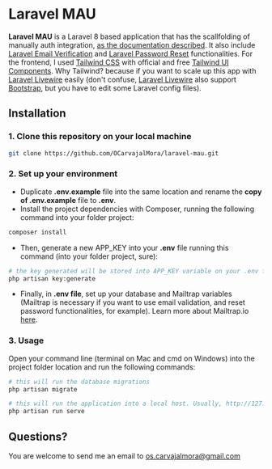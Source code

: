 # Laravel MAU

**Laravel MAU** is a Laravel 8 based application that has the scallfolding of manually auth integration, [as the documentation described](https://laravel.com/docs/8.x/authentication#authenticating-users). It also include [Laravel Email Verification](https://laravel.com/docs/8.x/verification) and [Laravel Password Reset](https://laravel.com/docs/8.x/passwords) functionalities. For the frontend, I used [Tailwind CSS](https://tailwindcss.com/) with official and free [Tailwind UI Components](https://tailwindui.com/components). Why Tailwind? because if you want to scale up this app with [Laravel Livewire](https://laravel-livewire.com/) easily (don't confuse, [Laravel Livewire](https://laravel-livewire.com/) also support [Bootstrap](https://getbootstrap.com/), but you have to edit some Laravel config files).

## Installation

### 1. Clone this repository on your local machine

```bash
git clone https://github.com/OCarvajalMora/laravel-mau.git
```

### 2. Set up your environment
* Duplicate **.env.example** file into the same location and rename the **copy of .env.example** file to **.env**.
* Install the project dependencies with Composer, running the following command into your folder project:
```bash
composer install
```
* Then, generate a new APP_KEY into your **.env** file running this command (into your folder project, sure):
```bash
# the key generated will be stored into APP_KEY variable on your .env file
php artisan key:generate
```
* Finally, in **.env file**, set up your database and Mailtrap variables (Mailtrap is necessary if you want to use email validation, and reset password functionalities, for example). Learn more about Mailtrap.io [here](https://mailtrap.io/).

### 3. Usage

Open your command line (terminal on Mac and cmd on Windows) into the project folder location and run the following commands:

```bash
# this will run the database migrations 
php artisan migrate

# this will run the application into a local host. Usually, http://127.0.0.1:8000
php artisan run serve 
```


## Questions?
You are welcome to send me an email to [os.carvajalmora@gmail.com](mailto:os.carvajalmora@gmail.com)
